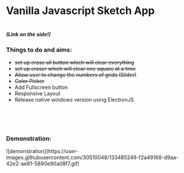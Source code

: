 <h1>Vanilla Javascript Sketch App<h1>
<h5>(Link on the side!) </h5>


<h3>Things to do and aims: </h3>
<ul>
    <s><li>set up erase all button which will clear everything </li></s>
    <s> <li>set up eraser which will clear one square at a time </li></s>
    <s><li>Allow user to change the numbers of grids (Slider) </li></s>
    <s><li>Color Picker</li></s>
    <li>Add Fullscreen button</li>
    <li>Responsive Layout</li>
    <li>Release native windows version using ElectronJS</li>
</ul>

<br>
<br>
<br>

  
<h3>Demonstration: </h3>
![demonstration](https://user-images.githubusercontent.com/30510048/133485249-f2a49168-d9aa-42e2-ae81-5890e90a08f7.gif)
